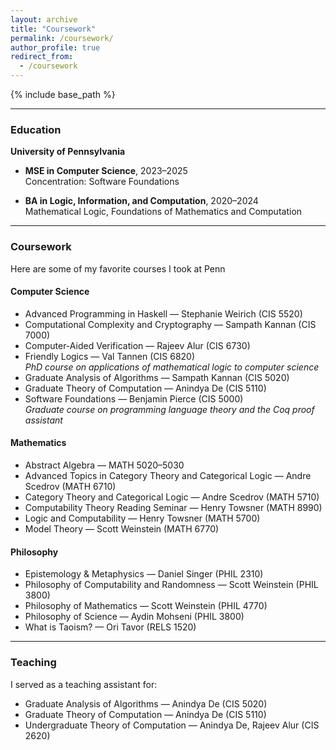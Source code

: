 ```yaml
---
layout: archive
title: "Coursework"
permalink: /coursework/
author_profile: true
redirect_from:
  - /coursework
---
```


{% include base_path %}

---

### Education

**University of Pennsylvania**

- **MSE in Computer Science**, 2023–2025  
  Concentration: Software Foundations

- **BA in Logic, Information, and Computation**, 2020–2024  
  Mathematical Logic, Foundations of Mathematics and Computation

---

### Coursework
Here are some of my favorite courses I took at Penn
#### Computer Science

- Advanced Programming in Haskell — Stephanie Weirich (CIS 5520)  
- Computational Complexity and Cryptography — Sampath Kannan (CIS 7000)  
- Computer-Aided Verification — Rajeev Alur (CIS 6730)  
- Friendly Logics — Val Tannen (CIS 6820)  
  *PhD course on applications of mathematical logic to computer science*  
- Graduate Analysis of Algorithms — Sampath Kannan (CIS 5020)  
- Graduate Theory of Computation — Anindya De (CIS 5110)  
- Software Foundations — Benjamin Pierce (CIS 5000)  
  *Graduate course on programming language theory and the Coq proof assistant*

#### Mathematics

- Abstract Algebra — MATH 5020–5030  
- Advanced Topics in Category Theory and Categorical Logic — Andre Scedrov (MATH 6710)  
- Category Theory and Categorical Logic — Andre Scedrov (MATH 5710)  
- Computability Theory Reading Seminar — Henry Towsner (MATH 8990)  
- Logic and Computability — Henry Towsner (MATH 5700)  
- Model Theory — Scott Weinstein (MATH 6770)  

#### Philosophy

- Epistemology & Metaphysics — Daniel Singer (PHIL 2310)  
- Philosophy of Computability and Randomness — Scott Weinstein (PHIL 3800)  
- Philosophy of Mathematics — Scott Weinstein (PHIL 4770)  
- Philosophy of Science — Aydin Mohseni (PHIL 3800)  
- What is Taoism? — Ori Tavor (RELS 1520)

---

### Teaching

I served as a teaching assistant for:

- Graduate Analysis of Algorithms — Anindya De (CIS 5020)  
- Graduate Theory of Computation — Anindya De (CIS 5110)  
- Undergraduate Theory of Computation — Anindya De, Rajeev Alur (CIS 2620)
